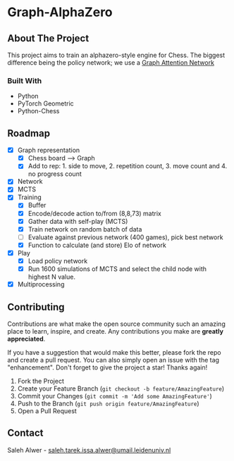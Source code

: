 # Graph-AlphaZero 
<!-- ABOUT THE PROJECT -->
## About The Project
This project aims to train an alphazero-style engine for Chess. The biggest difference being the policy network; we use a [Graph Attention Network](https://arxiv.org/abs/1710.10903)
### Built With

* Python
* PyTorch Geometric
* Python-Chess

<!-- ROADMAP -->
## Roadmap
- [x] Graph representation
  - [x] Chess board --> Graph
  - [x] Add to rep: 1. side to move, 2. repetition count, 3. move count and 4. no progress count 
- [x] Network
- [x] MCTS 
- [x] Training 
  - [x] Buffer
  - [x] Encode/decode action to/from (8,8,73) matrix
  - [x] Gather data with self-play (MCTS)
  - [x] Train network on random batch of data
  - [ ] Evaluate against previous network (400 games), pick best network 
  - [x] Function to calculate (and store) Elo of network
- [x] Play  
  - [x] Load policy network
  - [x] Run 1600 simulations of MCTS and select the child node with highest N value.
- [x] Multiprocessing 

<!-- CONTRIBUTING -->
## Contributing

Contributions are what make the open source community such an amazing place to learn, inspire, and create. Any contributions you make are **greatly appreciated**.

If you have a suggestion that would make this better, please fork the repo and create a pull request. You can also simply open an issue with the tag "enhancement".
Don't forget to give the project a star! Thanks again!

1. Fork the Project
2. Create your Feature Branch (`git checkout -b feature/AmazingFeature`)
3. Commit your Changes (`git commit -m 'Add some AmazingFeature'`)
4. Push to the Branch (`git push origin feature/AmazingFeature`)
5. Open a Pull Request

<!-- CONTACT -->
## Contact

Saleh Alwer - saleh.tarek.issa.alwer@umail.leidenuniv.nl


